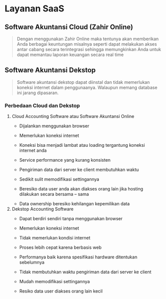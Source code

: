 # Layanan SaaS
## Software Akuntansi Cloud (Zahir Online)
  > Dengan menggunakan Zahir Online maka tentunya akan memberikan Anda berbagai keuntungan misalnya seperti dapat melakukan akses antar cabang secara terintegrasi sehingga memungkinkan Anda untuk dapat memantau laporan keuangan secara real time

## Software Akuntansi Dekstop 
  > Software akuntansi dekstop dapat diinstal dan tidak memerlukan koneksi internet dalam penggunaanya. Walaupun memang database ini jarang dipasaran.
  
### Perbedaan Cloud dan Dekstop
<ol>
  <li type='1'>Cloud Accounting Software atau Software Akuntansi Online</li>
    <ul><li>Dijalankan menggunakan browser</li></ul>
    <ul><li>Memerlukan koneksi internet</li></ul>
    <ul><li>Koneksi bisa menjadi lambat atau loading tergantung koneksi internet anda</li></ul>
    <ul><li>Service performance yang kurang konsisten</li></ul>
    <ul><li>Pengiriman data dari server ke client membutuhkan waktu</li></ul>
    <ul><li>Sedikit sulit memodifikasi settingannya</li></ul>
    <ul><li>Beresiko data user anda akan diakses orang lain jika hosting dilakukan secara bersama – sama</li></ul>
    <ul><li>Data ownership beresiko kehilangan kepemilikan data</li></ul>
  <li type='1'>Dekstop Accounting Software</li>
    <ul><li>Dapat berdiri sendiri tanpa menggunakan browser</li></ul>
    <ul><li>Memerlukan koneksi internet</li></ul>
    <ul><li>Tidak memerlukan kondisi internet</li></ul>
    <ul><li>Proses lebih cepat karena berbasis web</li></ul>
    <ul><li>Performanya baik karena spesifikasi hardware ditentukan sebelumnya</li></ul>
    <ul><li>Tidak membutuhkan waktu pengiriman data dari server ke client</li></ul>
    <ul><li>Mudah memodifikasi settingannya</li></ul>
    <ul><li>Resiko data user diakses orang lain kecil</li></ul>
</ol>
